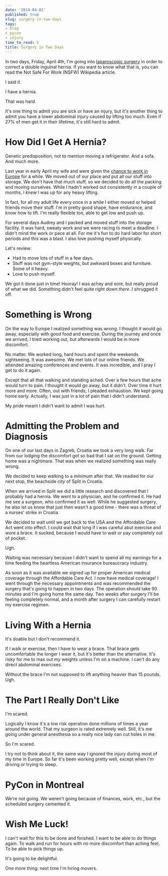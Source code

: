 ```yaml
---
date: '2014-04-02'
published: true
slug: surgery-in-two-days
tags:
- blog
- pycon
- injury
time_to_read: 5
title: Surgery in Two Days
---
```


In two days, Friday, April 4th, I'm going into [laparoscopic
surgery](https://en.wikipedia.org/wiki/Laparoscopic_surgery) in order to
correct a double inguinal hernia. If you want to know what that is, you
can read the Not Safe For Work (NSFW) Wikipedia article.

I said it.

I have a hernia.

That was hard.

It's one thing to admit you are sick or have an injury, but it's
another thing to admit you have a lower abdominal injury caused by
lifting too much. Even if 27% of men get it in their lifetime, it's
still hard to admit.

How Did I Get A Hernia?
=======================

Genetic predisposition, not to mention moving a refrigerator. And a
sofa. And much more.

Last year in early April my wife and were given the [chance to work in
Europe](https://pydanny.com/off-to-europe.html) for a while. We moved
out of our place and put all our stuff into storage. We don't have that
much stuff, so we decided to do all the packing and moving ourselves.
While I hadn't worked out consistently in a couple of months, I *knew*
I was up for any heavy lifting.

In fact, for all my adult life every once in a while I either moved or
helped friends move their stuff. I'm in pretty good shape, have
endurance, and know how to lift. I'm really flexible too, able to get
low and push up.

For several days Audrey and I packed and moved stuff into the storage
facility. It was hard, sweaty work and we were racing to meet a
deadline. I didn't mind the work or pace at all. For me it's fun to do
hard labor for short periods and this was a blast. I also love pushing
myself physically.

Let's review:

-   Had to move lots of stuff in a few days.
-   Stuff was not gym-style weights, but awkward boxes and furniture.
    Some of it heavy.
-   Love to push myself.

We got it done just in time! Hooray! I was achey and sore, but really
proud of what we did. Something didn't feel quite right *down there*. I
shrugged it off.

Something is Wrong
==================

On the way to Europe I realized something was wrong. I thought it would
go away, especially with good food and exercise. During the journey and
once we arrived, I tried working out, but afterwards I would be in more
discomfort.

No matter. We worked long, hard hours and spent the weekends
sightseeing. It was awesome. We met lots of our online friends. We
attended amazing conferences and events. It was incredible, and I pray I
get to do it again.

Except that all that walking and standing ached. Over a few hours that
ache would turn to pain. I thought it would go away, but it didn't.
Over time it hurt more and more. Often, out with friends, I pleaded
exhaustion. We kept going home early. Actually, I was just in a lot of
pain that I didn't understand.

My pride meant I didn't want to admit I was hurt.

Admitting the Problem and Diagnosis
===================================

On one of our last days in Zagreb, Croatia we took a very long walk. Far
from our lodging the discomfort got so bad that I sat on the ground.
Getting home was a nightmare. That was when we realized something was
really wrong.

We decided to keep walking to a minimum after that. We readied for our
next stop, the beachside city of Split in Croatia.

When we arrived in Split we did a little research and discovered that I
probably had a hernia. We went to a physician, and he confirmed it. He
had me see a surgeon, who confirmed it as well. While he suggested
surgery, he also let us know that just then wasn't a good time - there
was a threat of a nurses' strike in Croatia.

We decided to wait until we got back to the USA and the Affordable Care
Act went into effect. I could wait that long if I was careful abut
exercise and wore a brace. It sucked, because I would have to wait or
pay completely out of pocket.

Ugh.

Waiting was necessary because I didn't want to spend all my earnings
for a time feeding the heartless American insurance bureaucracy
industry.

As soon as it was available we signed up for proper American medical
coverage through the Affordable Care Act. I now have medical coverage! I
went through the necessary appointments and was recommended the surgery
that's going to happen in two days. The operation should take 90
minutes and I'm going home the same day. Two weeks after surgery I'll
be feeling completely normal, and a month after surgery I can carefully
restart my exercise regimen.

Living With a Hernia
====================

It's doable but I don't recommend it.

If I walk or exercise, then I have to wear a brace. That brace gets
uncomfortable the longer I wear it, but it's better than the
alternative. It's risky for me to max out my weights unless I'm on a
machine. I can't do any direct abdominal exercises.

Without the brace I'm not supposed to lift anything heavier than 15
pounds. Ugh.

The Part I Really Don't Like
=============================

I'm scared.

Logically I know it's a low risk operation done millions of times a
year around the world. That my surgeon is rated extremely well. Still,
it's me going under general anesthesia so a really nice lady can cut
holes in me.

So I'm scared.

I try not to think about it, the same way I ignored the injury during
most of my time in Europe. So far it's been working pretty well, except
when I'm driving or trying to sleep.

PyCon in Montreal
=================

We're not going. We weren't going because of finances, work, etc., but
the scheduled surgery cemented it.

Wish Me Luck!
=============

I can't wait for this to be done and finished. I want to be able to do
things again. To walk and run for hours with no more discomfort than
aching feet. To be able to pick things up.

It's going to be delightful.

One more thing: next time I'm hiring movers.
